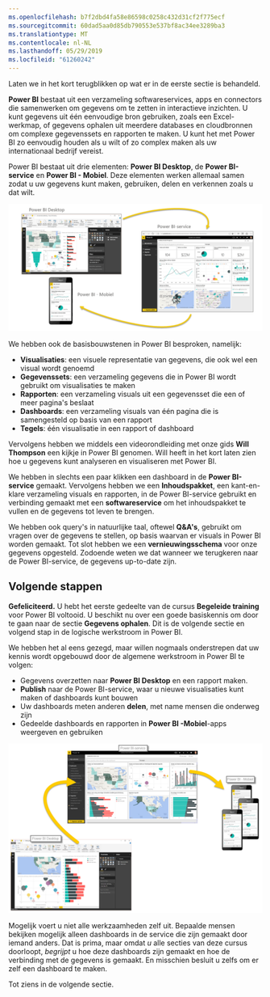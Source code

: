 ```yaml
---
ms.openlocfilehash: b7f2dbd4fa58e86598c0258c432d31cf2f775ecf
ms.sourcegitcommit: 60dad5aa0d85db790553e537bf8ac34ee3289ba3
ms.translationtype: MT
ms.contentlocale: nl-NL
ms.lasthandoff: 05/29/2019
ms.locfileid: "61260242"
---
```

Laten we in het kort terugblikken op wat er in de eerste sectie is behandeld.

**Power BI** bestaat uit een verzameling softwareservices, apps en connectors die samenwerken om gegevens om te zetten in interactieve inzichten. U kunt gegevens uit één eenvoudige bron gebruiken, zoals een Excel-werkmap, of gegevens ophalen uit meerdere databases en cloudbronnen om complexe gegevenssets en rapporten te maken. U kunt het met Power BI zo eenvoudig houden als u wilt of zo complex maken als uw internationaal bedrijf vereist.

Power BI bestaat uit drie elementen: **Power BI Desktop**, de **Power BI-service** en **Power BI - Mobiel**. Deze elementen werken allemaal samen zodat u uw gegevens kunt maken, gebruiken, delen en verkennen zoals u dat wilt.

![](media/0-4-summary-of-intro-to-power-bi/c0a4_1.png)

We hebben ook de basisbouwstenen in Power BI besproken, namelijk:

* **Visualisaties**: een visuele representatie van gegevens, die ook wel een visual wordt genoemd
* **Gegevenssets**: een verzameling gegevens die in Power BI wordt gebruikt om visualisaties te maken
* **Rapporten**: een verzameling visuals uit een gegevensset die een of meer pagina's beslaat
* **Dashboards**: een verzameling visuals van één pagina die is samengesteld op basis van een rapport
* **Tegels**: één visualisatie in een rapport of dashboard

Vervolgens hebben we middels een videorondleiding met onze gids **Will Thompson** een kijkje in Power BI genomen. Will heeft in het kort laten zien hoe u gegevens kunt analyseren en visualiseren met Power BI.

<!---
In **Power BI Desktop**, we connected to a basic Excel file, created visualizations, then published those visualizations to the service. Even if you use Power BI only with your Excel workbooks, you can gain amazing visual insights with those Excel workbooks, and both interact and share it in ways never before possible.
-->
We hebben in slechts een paar klikken een dashboard in de **Power BI-service** gemaakt. Vervolgens hebben we een **Inhoudspakket**, een kant-en-klare verzameling visuals en rapporten, in de Power BI-service gebruikt en verbinding gemaakt met een **softwareservice** om het inhoudspakket te vullen en de gegevens tot leven te brengen.

We hebben ook query's in natuurlijke taal, oftewel **Q&A's**, gebruikt om vragen over de gegevens te stellen, op basis waarvan er visuals in Power BI worden gemaakt. Tot slot hebben we een **vernieuwingsschema** voor onze gegevens opgesteld. Zodoende weten we dat wanneer we terugkeren naar de Power BI-service, de gegevens up-to-date zijn.

## <a name="next-steps"></a>Volgende stappen
**Gefeliciteerd.** U hebt het eerste gedeelte van de cursus **Begeleide training** voor Power BI voltooid. U beschikt nu over een goede basiskennis om door te gaan naar de sectie **Gegevens ophalen**. Dit is de volgende sectie en volgend stap in de logische werkstroom in Power BI.

We hebben het al eens gezegd, maar willen nogmaals onderstrepen dat uw kennis wordt opgebouwd door de algemene werkstroom in Power BI te volgen:

* Gegevens overzetten naar **Power BI Desktop** en een rapport maken.
* **Publish** naar de Power BI-service, waar u nieuwe visualisaties kunt maken of dashboards kunt bouwen
* Uw dashboards meten anderen **delen**, met name mensen die onderweg zijn
* Gedeelde dashboards en rapporten in **Power BI -Mobiel**-apps weergeven en gebruiken

![](media/0-4-summary-of-intro-to-power-bi/c0a1_1.png)

Mogelijk voert u niet alle werkzaamheden zelf uit. Bepaalde mensen bekijken mogelijk alleen dashboards in de service die zijn gemaakt door iemand anders. Dat is prima, maar omdat *u* alle secties van deze cursus doorloopt, *begrijpt* u hoe deze dashboards zijn gemaakt en hoe de verbinding met de gegevens is gemaakt. En misschien besluit u zelfs om er zelf een dashboard te maken.

Tot ziens in de volgende sectie.

